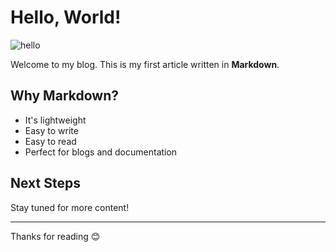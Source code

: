 # Hello, World!

![hello](https://articles.aenigma.ro/hello.png)

Welcome to my blog. This is my first article written in **Markdown**.

## Why Markdown?

- It's lightweight
- Easy to write
- Easy to read
- Perfect for blogs and documentation

## Next Steps

Stay tuned for more content!

---

Thanks for reading 😊
